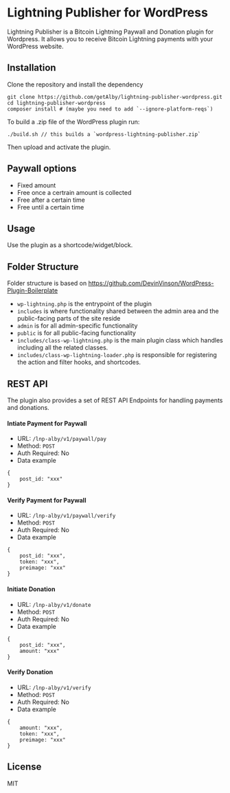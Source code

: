 # Lightning Publisher for WordPress

Lightning Publisher is a Bitcoin Lightning Paywall and Donation plugin for Wordpress. It allows you to receive Bitcoin Lightning payments with your WordPress website.

## Installation

Clone the repository and install the dependency

```
git clone https://github.com/getAlby/lightning-publisher-wordpress.git
cd lightning-publisher-wordpress
composer install # (maybe you need to add `--ignore-platform-reqs`)
```
To build a .zip file of the WordPress plugin run:
```
./build.sh // this builds a `wordpress-lightning-publisher.zip`
```

Then upload and activate the plugin.

## Paywall options

* Fixed amount
* Free once a certrain amount is collected
* Free after a certain time
* Free until a certain time

## Usage

Use the plugin as a shortcode/widget/block.

## Folder Structure

Folder structure is based on https://github.com/DevinVinson/WordPress-Plugin-Boilerplate

- `wp-lightning.php` is the entrypoint of the plugin
- `includes` is where functionality shared between the admin area and the public-facing parts of the site reside
- `admin` is for all admin-specific functionality
- `public` is for all public-facing functionality
- `includes/class-wp-lightning.php` is the main plugin class which handles including all the related classes.
- `includes/class-wp-lightning-loader.php` is responsible for registering the action and filter hooks, and shortcodes. 

## REST API

The plugin also provides a set of REST API Endpoints for handling payments and donations.

#### Intiate Payment for Paywall

- URL: `/lnp-alby/v1/paywall/pay`
- Method: `POST`
- Auth Required: No
- Data example

```
{
    post_id: "xxx"
}
```

#### Verify Payment for Paywall

- URL: `/lnp-alby/v1/paywall/verify`
- Method: `POST`
- Auth Required: No
- Data example

```
{
    post_id: "xxx",
    token: "xxx",
    preimage: "xxx"
}
```

#### Initiate Donation

- URL: `/lnp-alby/v1/donate`
- Method: `POST`
- Auth Required: No
- Data example

```
{
    post_id: "xxx",
    amount: "xxx"
}
```

#### Verify Donation

- URL: `/lnp-alby/v1/verify`
- Method: `POST`
- Auth Required: No
- Data example

```
{
    amount: "xxx",
    token: "xxx",
    preimage: "xxx"
}
```

## License

MIT

